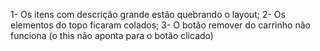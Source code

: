 1- Os itens com descrição grande estão quebrando o layout;
2- Os elementos do topo ficaram colados;
3- O botão remover do carrinho não funciona (o this não aponta para o botão clicado)